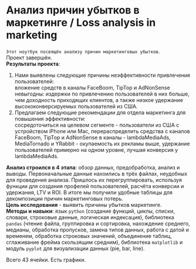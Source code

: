 # Анализ причин убытков в маркетинге / Loss analysis in marketing

`Этот ноутбук посвящён анализу причин маркетинговых убытков`.   
Проект завершён.  
**Результаты проекта**:  
1) Нами выявлены следующие причины неэффективности привлечения пользователей:  
вложение средств в каналы FaceBoom, TipTop и AdNonSense невыгодны: издержки по привлечению пользователей в них больше, чем доходность приходящих клиентов, а также
низкое удержание высококонверсируемых пользователей из США.  
2) Предлагаем следующие рекомендации для отдела маркетинга для повышения эффективности:  
сосредоточиться на целевом сегменте - пользователи из США с устройством iPhone или Мас, перераспределить средства с каналов FaceBoom, TipTop и AdNonSense в каналы - lambdaMediaAds, MediaTornado и YRabbit - окупаемость их рекламы выше, удержание пользователей примерно на одном уровне, лучшая конверсия у lambdaMediaAds.  

**Анализ строился в 4 этапа**: обзор данных, предобработка, анализ и выводы. Первоначальные данные нахоились в трёх файлах, неудобных для проведения анализа. Пришлось их перегруппировать, используя функции для создания профелей пользователей, расчёта конверсии и удержания, LTV и ROI. В итоге мы получили удобные таблицы для декомпозиции причин маркетинговых потерь.   
**Цель исследования** - выявить причины убытков маркетинге.    
**Методы и навыки**: язык `python` (создание функций, циклы, списки, словари, строковые данные, логическая индексация), библиотека `pandas` (чтение файла, группировка и сортировка, нахождение среднего, медианы, обработка пропусков, замена типов данных, работа с датой и временем, обработка строковых значений, объединение таблиц, сглаживание фрейма скользящим средним), библиотека `matplotlib` и модуль `pyplot` для визуализации данных (pie, bar, line).

Всего 43 ячейки. Есть графики.
